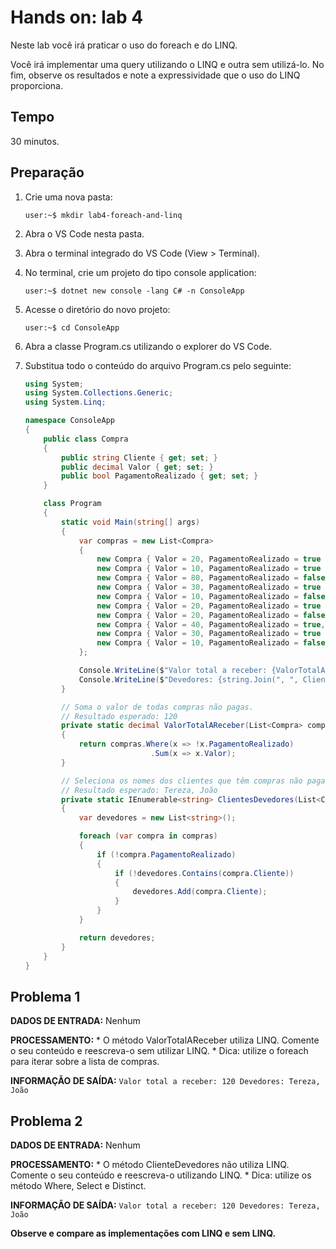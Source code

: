 # Hands on: lab 4

Neste lab você irá praticar o uso do foreach e do LINQ.

Você irá implementar uma query utilizando o LINQ e outra sem utilizá-lo. No fim, observe os resultados e note a expressividade que o uso do LINQ proporciona.

## Tempo

30 minutos.

## Preparação

1. Crie uma nova pasta:
    ```console
    user:~$ mkdir lab4-foreach-and-linq
    ```

2. Abra o VS Code nesta pasta.

3. Abra o terminal integrado do VS Code (View > Terminal).

4. No terminal, crie um projeto do tipo console application:
    ```console
    user:~$ dotnet new console -lang C# -n ConsoleApp
    ```

5. Acesse o diretório do novo projeto:
    ```console
    user:~$ cd ConsoleApp
    ```

6. Abra a classe Program.cs utilizando o explorer do VS Code.

7. Substitua todo o conteúdo do arquivo Program.cs pelo seguinte:
    ```csharp
    using System;
    using System.Collections.Generic;
    using System.Linq;

    namespace ConsoleApp
    {
        public class Compra
        {
            public string Cliente { get; set; }
            public decimal Valor { get; set; }
            public bool PagamentoRealizado { get; set; }
        }

        class Program
        {
            static void Main(string[] args)
            {
                var compras = new List<Compra>
                {
                    new Compra { Valor = 20, PagamentoRealizado = true , Cliente = "João" },
                    new Compra { Valor = 10, PagamentoRealizado = true , Cliente = "Maria" },
                    new Compra { Valor = 80, PagamentoRealizado = false, Cliente = "Tereza" },
                    new Compra { Valor = 30, PagamentoRealizado = true , Cliente = "José" },
                    new Compra { Valor = 10, PagamentoRealizado = false, Cliente = "João" },
                    new Compra { Valor = 20, PagamentoRealizado = true , Cliente = "João" },
                    new Compra { Valor = 20, PagamentoRealizado = false, Cliente = "Tereza" },
                    new Compra { Valor = 40, PagamentoRealizado = true, Cliente = "Maria" },
                    new Compra { Valor = 30, PagamentoRealizado = true , Cliente = "João" },
                    new Compra { Valor = 10, PagamentoRealizado = false, Cliente = "Tereza" }
                };

                Console.WriteLine($"Valor total a receber: {ValorTotalAReceber(compras)}");
                Console.WriteLine($"Devedores: {string.Join(", ", ClientesDevedores(compras))}");
            }

            // Soma o valor de todas compras não pagas.
            // Resultado esperado: 120
            private static decimal ValorTotalAReceber(List<Compra> compras)
            {
                return compras.Where(x => !x.PagamentoRealizado)
                                .Sum(x => x.Valor);
            }

            // Seleciona os nomes dos clientes que têm compras não pagas.
            // Resultado esperado: Tereza, João
            private static IEnumerable<string> ClientesDevedores(List<Compra> compras)
            {
                var devedores = new List<string>();

                foreach (var compra in compras)
                {
                    if (!compra.PagamentoRealizado)
                    {
                        if (!devedores.Contains(compra.Cliente))
                        {
                            devedores.Add(compra.Cliente);
                        }
                    }
                }

                return devedores;
            }
        }
    }
    ```

## Problema 1

**DADOS DE ENTRADA:** Nenhum

**PROCESSAMENTO:**
    * O método ValorTotalAReceber utiliza LINQ. Comente o seu conteúdo e reescreva-o sem utilizar LINQ.
    * Dica: utilize o foreach para iterar sobre a lista de compras.

**INFORMAÇÃO DE SAÍDA:**
    ```
    Valor total a receber: 120
    Devedores: Tereza, João
    ```

## Problema 2

**DADOS DE ENTRADA:** Nenhum

**PROCESSAMENTO:**
    * O método ClienteDevedores não utiliza LINQ. Comente o seu conteúdo e reescreva-o utilizando LINQ.
    * Dica: utilize os método Where, Select e Distinct.

**INFORMAÇÃO DE SAÍDA:**
    ```
    Valor total a receber: 120
    Devedores: Tereza, João
    ```

**Observe e compare as implementações com LINQ e sem LINQ.**